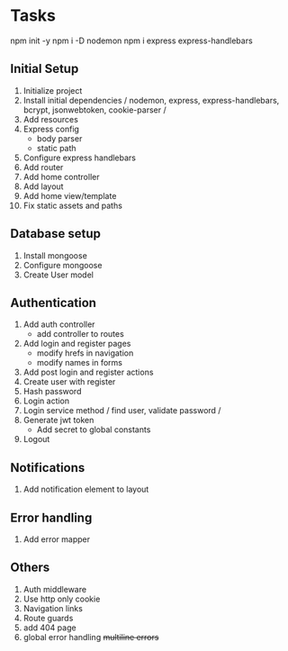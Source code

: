 # Tasks
npm init -y
npm i -D nodemon
npm i express express-handlebars
## Initial Setup
1. Initialize project
2. Install initial dependencies / nodemon, express, express-handlebars, bcrypt, jsonwebtoken, cookie-parser /
3. Add resources
4. Express config
    * body parser
    * static path
5. Configure express handlebars
6. Add router
7. Add home controller
8. Add layout
9. Add home view/template
10. Fix static assets and paths

## Database setup
1. Install mongoose
2. Configure mongoose
3. Create User model

## Authentication
1. Add auth controller
    * add controller to routes
2. Add login and register pages
    * modify hrefs in navigation
    * modify names in forms
3. Add post login and register actions
4. Create user with register
5. Hash password
6. Login action
7. Login service method / find user, validate password /
8. Generate jwt token
    * Add secret to global constants
9. Logout

## Notifications
1. Add notification element to layout

## Error handling
1. Add error mapper

## Others
1. Auth middleware
2. Use http only cookie
3. Navigation links
4. Route guards
5. add 404 page
6. global error handling
~~multiline errors~~